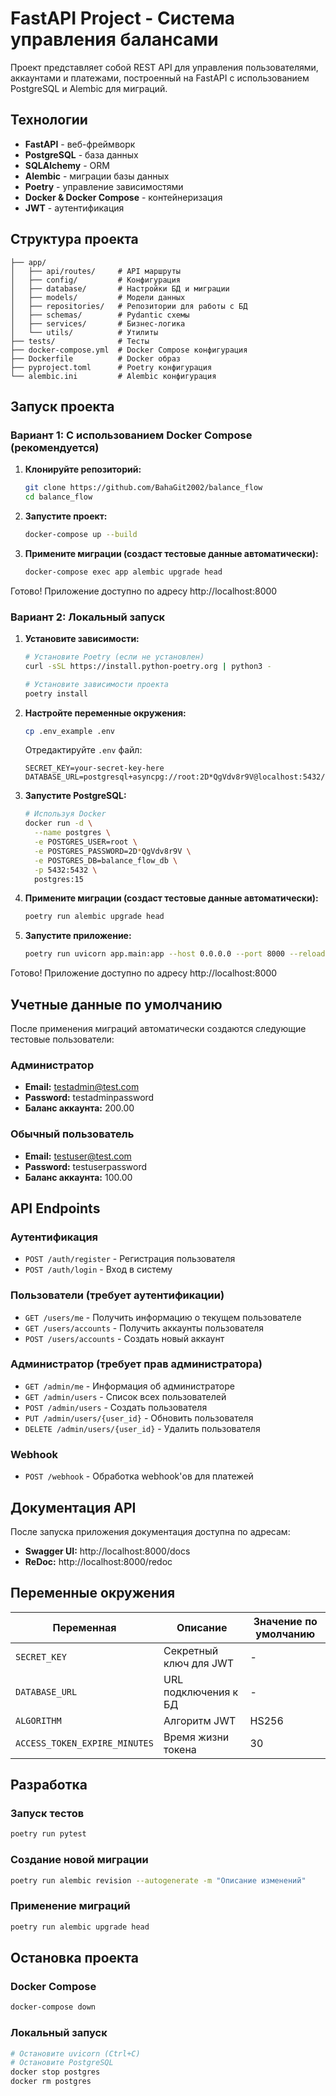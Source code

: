 # FastAPI Project - Система управления балансами

Проект представляет собой REST API для управления пользователями, аккаунтами и платежами, построенный на FastAPI с использованием PostgreSQL и Alembic для миграций.

## Технологии

- **FastAPI** - веб-фреймворк
- **PostgreSQL** - база данных
- **SQLAlchemy** - ORM
- **Alembic** - миграции базы данных
- **Poetry** - управление зависимостями
- **Docker & Docker Compose** - контейнеризация
- **JWT** - аутентификация

## Структура проекта

```
├── app/
│   ├── api/routes/     # API маршруты
│   ├── config/         # Конфигурация
│   ├── database/       # Настройки БД и миграции
│   ├── models/         # Модели данных
│   ├── repositories/   # Репозитории для работы с БД
│   ├── schemas/        # Pydantic схемы
│   ├── services/       # Бизнес-логика
│   └── utils/          # Утилиты
├── tests/              # Тесты
├── docker-compose.yml  # Docker Compose конфигурация
├── Dockerfile          # Docker образ
├── pyproject.toml      # Poetry конфигурация
└── alembic.ini         # Alembic конфигурация
```

## Запуск проекта

### Вариант 1: С использованием Docker Compose (рекомендуется)

1. **Клонируйте репозиторий:**
   ```bash
   git clone https://github.com/BahaGit2002/balance_flow
   cd balance_flow
   ```

2. **Запустите проект:**
   ```bash
   docker-compose up --build
   ```

3. **Примените миграции (создаст тестовые данные автоматически):**
   ```bash
   docker-compose exec app alembic upgrade head
   ```

Готово! Приложение доступно по адресу http://localhost:8000

### Вариант 2: Локальный запуск

1. **Установите зависимости:**
   ```bash
   # Установите Poetry (если не установлен)
   curl -sSL https://install.python-poetry.org | python3 -
   
   # Установите зависимости проекта
   poetry install
   ```

2. **Настройте переменные окружения:**
   ```bash
   cp .env_example .env
   ```
   
   Отредактируйте `.env` файл:
   ```env
   SECRET_KEY=your-secret-key-here
   DATABASE_URL=postgresql+asyncpg://root:2D*QgVdv8r9V@localhost:5432/balance_flow_db
   ```

3. **Запустите PostgreSQL:**
   ```bash
   # Используя Docker
   docker run -d \
     --name postgres \
     -e POSTGRES_USER=root \
     -e POSTGRES_PASSWORD=2D*QgVdv8r9V \
     -e POSTGRES_DB=balance_flow_db \
     -p 5432:5432 \
     postgres:15
   ```

4. **Примените миграции (создаст тестовые данные автоматически):**
   ```bash
   poetry run alembic upgrade head
   ```

5. **Запустите приложение:**
   ```bash
   poetry run uvicorn app.main:app --host 0.0.0.0 --port 8000 --reload
   ```

Готово! Приложение доступно по адресу http://localhost:8000

## Учетные данные по умолчанию

После применения миграций автоматически создаются следующие тестовые пользователи:

### Администратор
- **Email:** testadmin@test.com
- **Password:** testadminpassword
- **Баланс аккаунта:** 200.00

### Обычный пользователь
- **Email:** testuser@test.com
- **Password:** testuserpassword
- **Баланс аккаунта:** 100.00

## API Endpoints

### Аутентификация
- `POST /auth/register` - Регистрация пользователя
- `POST /auth/login` - Вход в систему

### Пользователи (требует аутентификации)
- `GET /users/me` - Получить информацию о текущем пользователе
- `GET /users/accounts` - Получить аккаунты пользователя
- `POST /users/accounts` - Создать новый аккаунт

### Администратор (требует прав администратора)
- `GET /admin/me` - Информация об администраторе
- `GET /admin/users` - Список всех пользователей
- `POST /admin/users` - Создать пользователя
- `PUT /admin/users/{user_id}` - Обновить пользователя
- `DELETE /admin/users/{user_id}` - Удалить пользователя

### Webhook
- `POST /webhook` - Обработка webhook'ов для платежей

## Документация API

После запуска приложения документация доступна по адресам:
- **Swagger UI:** http://localhost:8000/docs
- **ReDoc:** http://localhost:8000/redoc

## Переменные окружения

| Переменная | Описание | Значение по умолчанию |
|------------|----------|----------------------|
| `SECRET_KEY` | Секретный ключ для JWT | - |
| `DATABASE_URL` | URL подключения к БД | - |
| `ALGORITHM` | Алгоритм JWT | HS256 |
| `ACCESS_TOKEN_EXPIRE_MINUTES` | Время жизни токена | 30 |

## Разработка

### Запуск тестов
```bash
poetry run pytest
```

### Создание новой миграции
```bash
poetry run alembic revision --autogenerate -m "Описание изменений"
```

### Применение миграций
```bash
poetry run alembic upgrade head
```

## Остановка проекта

### Docker Compose
```bash
docker-compose down
```

### Локальный запуск
```bash
# Остановите uvicorn (Ctrl+C)
# Остановите PostgreSQL
docker stop postgres
docker rm postgres
```

